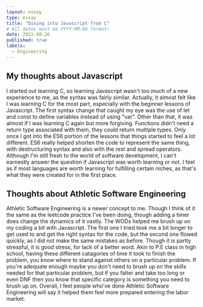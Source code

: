 ```yaml
---
layout: essay
type: essay
title: "Diving into Javascript from C"
# All dates must be YYYY-MM-DD format!
date: 2022-08-26
published: true
labels:
  - Engineering
---
```


## My thoughts about Javascript
I started out learning C, so learning Javascript wasn't too much of a new experience to me, as the syntax was fairly similar.  Actually, it almost felt like I was learning C for the most part, especially with the beginner lessons of Javascript.  The first syntax change that caught my eye was the use of let and const to define variables instead of using "var".  Other than that, it was almost if I was learning C again but more forgiving.  Functions didn't need a return type associated with them, they could return multiple types. Only once I got into the ES6 portion of the lessons that things started to feel a lot different.  ES6 really helped shorten the code to represent the same thing, with destructuring syntax and also with the rest and spread operators.  Although I'm still fresh to the world of software development, I can't earnestly answer the question if Javascript was worth learning or not.  I feel as if most languages are worth learning for fulfilling certain niches, as that's what they were created for in the first place.

## Thoughts about Athletic Software Engineering

Athletic Software Engineering is a newer concept to me.  Though I think of it the same as the leetcode practice I've been doing, though adding a timer does change the dynamics of it vastly.  The WODs helped me brush up on my coding a bit with Javascript.  The first one I tried took me a bit longer to get used to and get the right syntax for the code, but the second one flowed quickly, as I did not make the same mistakes as before.  Though it is partly stressful, it is good stress, for lack of a better word. Akin to P.E class in high school, having these different catagories of time it took to finish the problem, you know where to stand against others on a particular problem.  If you're adequate enough maybe you don't need to brush up on the skills needed for that particular problem, but if you falter and take too long or even DNF then you know that specific category is something you need to brush up on.  Overall, I feel people who've done Athletic Software Engineering will say it helped them feel more prepared entering the labor market.

